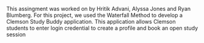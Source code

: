 This assingment was worked on by Hritik Advani, Alyssa Jones and Ryan Blumberg. For this project, we used the Waterfall Method to develop a Clemson Study Buddy application. This application allows Clemson students to enter login credential to create a profile and book an open study session
